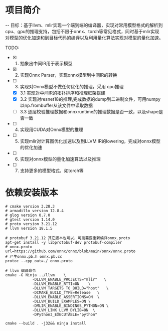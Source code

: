 <!-- 简介 -->
# 项目简介
-- 目标：基于llvm、mlir实现一个端到端的编译器，实现对常用模型格式的解析到cpu、gpu的推理支持，包括不限于onnx、torch等常见格式，同时基于mlir实现对模型的优化加速和到目标代码的编译以及利用量化算法实现对模型的量化加速。

TODO:
- [x] 1. 抽象出中间IR用于表示模型
- [x] 2. 实现Onnx Parser，实现onnx模型到中间IR的转换
- [ ] 3. 实现对Onnx模型不做任何优化的推理，采用 cpu推理
    - [x] 3.1 实现对中间IR的拓扑排序和推理框架搭建
    - [x] 3.2 实现对resnet18的推理,完成数据的dump到二进制文件，可用numpy以np.frombuffer从该文件中读取数据
    - [ ] 3.3 逐层校验推理数据和onnxruntime的推理数据是否一致，以及shape是否一致
- [ ] 4. 实现用CUDA对Onnx模型的推理
- [ ] 5. 实现mlir对计算图优化加速以及到LLVM IR的lowering，完成对onnx模型的优化加速
- [ ] 6. 实现对onnx模型的量化加速算法以及推理
- [ ] 7. 支持更多的模型格式，如torch等


<!-- 依赖安装 -->
# 依赖安装版本
```shell
# cmake version 3.28.3 
# armadillo version 12.8.4
# glog version 0.7.0
# gtest version 1.14.0
# proto version 3.21.12
# llvm version 18.1.5

# protobuf 3.21.12 其它版本也可以，可能需要重新编译onnx.proto
apt-get install -y libprotobuf-dev protobuf-compiler
# onnx.proto
url=https://github.com/onnx/onnx/blob/main/onnx/onnx.proto
# 产生onnx.pb.h onnx.pb.cc
protoc --cpp_out=./ onnx.proto

# llvm 编译命令
cmake -G Ninja ../llvm    \
            -DLLVM_ENABLE_PROJECTS="mlir"   \
            -DLLVM_ENABLE_RTTI=ON    \
            -DLLVM_TARGETS_TO_BUILD="host"   \
            -DCMAKE_BUILD_TYPE=Release   \
            -DLLVM_ENABLE_ASSERTIONS=ON  \
            -DLLVM_BUILD_EXAMPLES=ON \
            -DMLIR_ENABLE_BINDINGS_PYTHON=ON \
            -DLLVM_LINK_LLVM_DYLIB=ON  \
            -DPython3_EXECUTABLE="python"

cmake --build . -j32&& ninja install
```